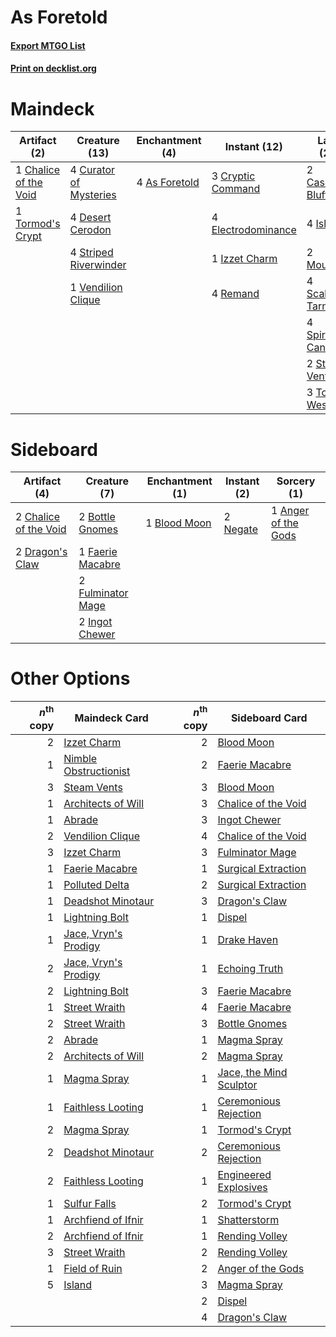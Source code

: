 # As Foretold

#### [Export MTGO List](../collection/As%20Foretold/As%20Foretold.txt)
#### [Print on decklist.org](http://decklist.org/?deckmain=4%09Ancestral%20Vision%0A4%09As%20Foretold%0A2%09Cascade%20Bluffs%0A1%09Chalice%20of%20the%20Void%0A3%09Cryptic%20Command%0A4%09Curator%20of%20Mysteries%0A4%09Desert%20Cerodon%0A4%09Electrodominance%0A4%09Island%0A1%09Izzet%20Charm%0A4%09Living%20End%0A2%09Mountain%0A4%09Remand%0A4%09Scalding%20Tarn%0A4%09Spirebluff%20Canal%0A2%09Steam%20Vents%0A4%09Striped%20Riverwinder%0A3%09Tolaria%20West%0A1%09Tormod's%20Crypt%0A1%09Vendilion%20Clique&deckside=1%09Anger%20of%20the%20Gods%0A1%09Blood%20Moon%0A2%09Bottle%20Gnomes%0A2%09Chalice%20of%20the%20Void%0A2%09Dragon's%20Claw%0A1%09Faerie%20Macabre%0A2%09Fulminator%20Mage%0A2%09Ingot%20Chewer%0A2%09Negate)
# Maindeck

|                                          Artifact (2)                                          |                                          Creature (13)                                          |                                    Enchantment (4)                                     |                                        Instant (12)                                         |                                          Land (21)                                          |                                         Sorcery (8)                                         |
|------------------------------------------------------------------------------------------------|-------------------------------------------------------------------------------------------------|----------------------------------------------------------------------------------------|---------------------------------------------------------------------------------------------|---------------------------------------------------------------------------------------------|---------------------------------------------------------------------------------------------|
|1 [Chalice of the Void](http://gatherer.wizards.com/Pages/Card/Details.aspx?multiverseid=442211)|4 [Curator of Mysteries](http://gatherer.wizards.com/Pages/Card/Details.aspx?multiverseid=426751)|4 [As Foretold](http://gatherer.wizards.com/Pages/Card/Details.aspx?multiverseid=426744)|3 [Cryptic Command](http://gatherer.wizards.com/Pages/Card/Details.aspx?multiverseid=438614) |2 [Cascade Bluffs](http://gatherer.wizards.com/Pages/Card/Details.aspx?multiverseid=442226)  |4 [Ancestral Vision](http://gatherer.wizards.com/Pages/Card/Details.aspx?multiverseid=189244)|
|1 [Tormod's Crypt](http://gatherer.wizards.com/Pages/Card/Details.aspx?multiverseid=389723)     |4 [Desert Cerodon](http://gatherer.wizards.com/Pages/Card/Details.aspx?multiverseid=426830)      |                                                                                        |4 [Electrodominance](http://gatherer.wizards.com/Pages/Card/Details.aspx?multiverseid=457243)|4 [Island](http://gatherer.wizards.com/Pages/Card/Details.aspx?multiverseid=439857)          |4 [Living End](http://gatherer.wizards.com/Pages/Card/Details.aspx?multiverseid=113521)      |
|                                                                                                |4 [Striped Riverwinder](http://gatherer.wizards.com/Pages/Card/Details.aspx?multiverseid=430737) |                                                                                        |1 [Izzet Charm](http://gatherer.wizards.com/Pages/Card/Details.aspx?multiverseid=338413)     |2 [Mountain](http://gatherer.wizards.com/Pages/Card/Details.aspx?multiverseid=439859)        |                                                                                             |
|                                                                                                |1 [Vendilion Clique](http://gatherer.wizards.com/Pages/Card/Details.aspx?multiverseid=442065)    |                                                                                        |4 [Remand](http://gatherer.wizards.com/Pages/Card/Details.aspx?multiverseid=380255)          |4 [Scalding Tarn](http://gatherer.wizards.com/Pages/Card/Details.aspx?multiverseid=405107)   |                                                                                             |
|                                                                                                |                                                                                                 |                                                                                        |                                                                                             |4 [Spirebluff Canal](http://gatherer.wizards.com/Pages/Card/Details.aspx?multiverseid=417822)|                                                                                             |
|                                                                                                |                                                                                                 |                                                                                        |                                                                                             |2 [Steam Vents](http://gatherer.wizards.com/Pages/Card/Details.aspx?multiverseid=405109)     |                                                                                             |
|                                                                                                |                                                                                                 |                                                                                        |                                                                                             |3 [Tolaria West](http://gatherer.wizards.com/Pages/Card/Details.aspx?multiverseid=136047)    |                                                                                             |


# Sideboard

|                                          Artifact (4)                                          |                                        Creature (7)                                        |                                   Enchantment (1)                                    |                                    Instant (2)                                    |                                         Sorcery (1)                                          |
|------------------------------------------------------------------------------------------------|--------------------------------------------------------------------------------------------|--------------------------------------------------------------------------------------|-----------------------------------------------------------------------------------|----------------------------------------------------------------------------------------------|
|2 [Chalice of the Void](http://gatherer.wizards.com/Pages/Card/Details.aspx?multiverseid=442211)|2 [Bottle Gnomes](http://gatherer.wizards.com/Pages/Card/Details.aspx?multiverseid=129495)  |1 [Blood Moon](http://gatherer.wizards.com/Pages/Card/Details.aspx?multiverseid=45386)|2 [Negate](http://gatherer.wizards.com/Pages/Card/Details.aspx?multiverseid=423707)|1 [Anger of the Gods](http://gatherer.wizards.com/Pages/Card/Details.aspx?multiverseid=438682)|
|2 [Dragon's Claw](http://gatherer.wizards.com/Pages/Card/Details.aspx?multiverseid=129527)      |1 [Faerie Macabre](http://gatherer.wizards.com/Pages/Card/Details.aspx?multiverseid=201822) |                                                                                      |                                                                                   |                                                                                              |
|                                                                                                |2 [Fulminator Mage](http://gatherer.wizards.com/Pages/Card/Details.aspx?multiverseid=397686)|                                                                                      |                                                                                   |                                                                                              |
|                                                                                                |2 [Ingot Chewer](http://gatherer.wizards.com/Pages/Card/Details.aspx?multiverseid=389558)   |                                                                                      |                                                                                   |                                                                                              |


# Other Options

|*n*<sup>th</sup> copy|                                         Maindeck Card                                          |*n*<sup>th</sup> copy|                                          Sideboard Card                                          |
|--------------------:|------------------------------------------------------------------------------------------------|--------------------:|--------------------------------------------------------------------------------------------------|
|                    2|[Izzet Charm](http://gatherer.wizards.com/Pages/Card/Details.aspx?multiverseid=338413)          |                    2|[Blood Moon](http://gatherer.wizards.com/Pages/Card/Details.aspx?multiverseid=45386)              |
|                    1|[Nimble Obstructionist](http://gatherer.wizards.com/Pages/Card/Details.aspx?multiverseid=430729)|                    2|[Faerie Macabre](http://gatherer.wizards.com/Pages/Card/Details.aspx?multiverseid=201822)         |
|                    3|[Steam Vents](http://gatherer.wizards.com/Pages/Card/Details.aspx?multiverseid=405109)          |                    3|[Blood Moon](http://gatherer.wizards.com/Pages/Card/Details.aspx?multiverseid=45386)              |
|                    1|[Architects of Will](http://gatherer.wizards.com/Pages/Card/Details.aspx?multiverseid=179597)   |                    3|[Chalice of the Void](http://gatherer.wizards.com/Pages/Card/Details.aspx?multiverseid=442211)    |
|                    1|[Abrade](http://gatherer.wizards.com/Pages/Card/Details.aspx?multiverseid=430772)               |                    3|[Ingot Chewer](http://gatherer.wizards.com/Pages/Card/Details.aspx?multiverseid=389558)           |
|                    2|[Vendilion Clique](http://gatherer.wizards.com/Pages/Card/Details.aspx?multiverseid=442065)     |                    4|[Chalice of the Void](http://gatherer.wizards.com/Pages/Card/Details.aspx?multiverseid=442211)    |
|                    3|[Izzet Charm](http://gatherer.wizards.com/Pages/Card/Details.aspx?multiverseid=338413)          |                    3|[Fulminator Mage](http://gatherer.wizards.com/Pages/Card/Details.aspx?multiverseid=397686)        |
|                    1|[Faerie Macabre](http://gatherer.wizards.com/Pages/Card/Details.aspx?multiverseid=201822)       |                    1|[Surgical Extraction](http://gatherer.wizards.com/Pages/Card/Details.aspx?multiverseid=397706)    |
|                    1|[Polluted Delta](http://gatherer.wizards.com/Pages/Card/Details.aspx?multiverseid=405104)       |                    2|[Surgical Extraction](http://gatherer.wizards.com/Pages/Card/Details.aspx?multiverseid=397706)    |
|                    1|[Deadshot Minotaur](http://gatherer.wizards.com/Pages/Card/Details.aspx?multiverseid=179543)    |                    3|[Dragon's Claw](http://gatherer.wizards.com/Pages/Card/Details.aspx?multiverseid=129527)          |
|                    1|[Lightning Bolt](http://gatherer.wizards.com/Pages/Card/Details.aspx?multiverseid=806)          |                    1|[Dispel](http://gatherer.wizards.com/Pages/Card/Details.aspx?multiverseid=401858)                 |
|                    1|[Jace, Vryn's Prodigy](http://gatherer.wizards.com/Pages/Card/Details.aspx?multiverseid=398434) |                    1|[Drake Haven](http://gatherer.wizards.com/Pages/Card/Details.aspx?multiverseid=426753)            |
|                    2|[Jace, Vryn's Prodigy](http://gatherer.wizards.com/Pages/Card/Details.aspx?multiverseid=398434) |                    1|[Echoing Truth](http://gatherer.wizards.com/Pages/Card/Details.aspx?multiverseid=405212)          |
|                    2|[Lightning Bolt](http://gatherer.wizards.com/Pages/Card/Details.aspx?multiverseid=806)          |                    3|[Faerie Macabre](http://gatherer.wizards.com/Pages/Card/Details.aspx?multiverseid=201822)         |
|                    1|[Street Wraith](http://gatherer.wizards.com/Pages/Card/Details.aspx?multiverseid=442097)        |                    4|[Faerie Macabre](http://gatherer.wizards.com/Pages/Card/Details.aspx?multiverseid=201822)         |
|                    2|[Street Wraith](http://gatherer.wizards.com/Pages/Card/Details.aspx?multiverseid=442097)        |                    3|[Bottle Gnomes](http://gatherer.wizards.com/Pages/Card/Details.aspx?multiverseid=129495)          |
|                    2|[Abrade](http://gatherer.wizards.com/Pages/Card/Details.aspx?multiverseid=430772)               |                    1|[Magma Spray](http://gatherer.wizards.com/Pages/Card/Details.aspx?multiverseid=426843)            |
|                    2|[Architects of Will](http://gatherer.wizards.com/Pages/Card/Details.aspx?multiverseid=179597)   |                    2|[Magma Spray](http://gatherer.wizards.com/Pages/Card/Details.aspx?multiverseid=426843)            |
|                    1|[Magma Spray](http://gatherer.wizards.com/Pages/Card/Details.aspx?multiverseid=426843)          |                    1|[Jace, the Mind Sculptor](http://gatherer.wizards.com/Pages/Card/Details.aspx?multiverseid=442051)|
|                    1|[Faithless Looting](http://gatherer.wizards.com/Pages/Card/Details.aspx?multiverseid=389512)    |                    1|[Ceremonious Rejection](http://gatherer.wizards.com/Pages/Card/Details.aspx?multiverseid=417613)  |
|                    2|[Magma Spray](http://gatherer.wizards.com/Pages/Card/Details.aspx?multiverseid=426843)          |                    1|[Tormod's Crypt](http://gatherer.wizards.com/Pages/Card/Details.aspx?multiverseid=389723)         |
|                    2|[Deadshot Minotaur](http://gatherer.wizards.com/Pages/Card/Details.aspx?multiverseid=179543)    |                    2|[Ceremonious Rejection](http://gatherer.wizards.com/Pages/Card/Details.aspx?multiverseid=417613)  |
|                    2|[Faithless Looting](http://gatherer.wizards.com/Pages/Card/Details.aspx?multiverseid=389512)    |                    1|[Engineered Explosives](http://gatherer.wizards.com/Pages/Card/Details.aspx?multiverseid=50139)   |
|                    1|[Sulfur Falls](http://gatherer.wizards.com/Pages/Card/Details.aspx?multiverseid=443135)         |                    2|[Tormod's Crypt](http://gatherer.wizards.com/Pages/Card/Details.aspx?multiverseid=389723)         |
|                    1|[Archfiend of Ifnir](http://gatherer.wizards.com/Pages/Card/Details.aspx?multiverseid=426780)   |                    1|[Shatterstorm](http://gatherer.wizards.com/Pages/Card/Details.aspx?multiverseid=130370)           |
|                    2|[Archfiend of Ifnir](http://gatherer.wizards.com/Pages/Card/Details.aspx?multiverseid=426780)   |                    1|[Rending Volley](http://gatherer.wizards.com/Pages/Card/Details.aspx?multiverseid=394663)         |
|                    3|[Street Wraith](http://gatherer.wizards.com/Pages/Card/Details.aspx?multiverseid=442097)        |                    2|[Rending Volley](http://gatherer.wizards.com/Pages/Card/Details.aspx?multiverseid=394663)         |
|                    1|[Field of Ruin](http://gatherer.wizards.com/Pages/Card/Details.aspx?multiverseid=435415)        |                    2|[Anger of the Gods](http://gatherer.wizards.com/Pages/Card/Details.aspx?multiverseid=438682)      |
|                    5|[Island](http://gatherer.wizards.com/Pages/Card/Details.aspx?multiverseid=439857)               |                    3|[Magma Spray](http://gatherer.wizards.com/Pages/Card/Details.aspx?multiverseid=426843)            |
|                     |                                                                                                |                    2|[Dispel](http://gatherer.wizards.com/Pages/Card/Details.aspx?multiverseid=401858)                 |
|                     |                                                                                                |                    4|[Dragon's Claw](http://gatherer.wizards.com/Pages/Card/Details.aspx?multiverseid=129527)          |

